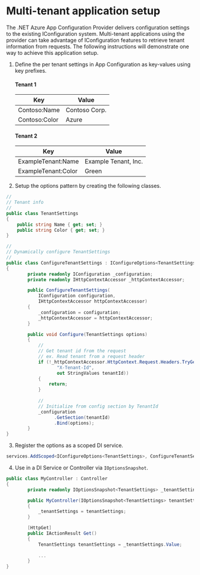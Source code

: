 # Multi-tenant application setup

The .NET Azure App Configuration Provider delivers configuration settings to the existing IConfiguration system. Multi-tenant applications using the provider can take advantage of IConfiguration features to retrieve tenant information from requests. The following instructions will demonstrate one way to achieve this application setup.

1. Define the per tenant settings in App Configuration as key-values using key prefixes.

    #### Tenant 1

    | Key | Value |
    |---- |-------|
    | Contoso:Name | Contoso Corp. |
    | Contoso:Color | Azure |

    #### Tenant 2

    | Key | Value |
    |---- |-------|
    | ExampleTenant:Name | Example Tenant, Inc. |
    | ExampleTenant:Color | Green |

2. Setup the options pattern by creating the following classes.

```cs
//
// Tenant info
//
public class TenantSettings
{
    public string Name { get; set; }
    public string Color { get; set; }
}
```

```cs
//
// Dynamically configure TenantSettings
//
public class ConfigureTenantSettings : IConfigureOptions<TenantSettings>
{
        private readonly IConfiguration _configuration;
        private readonly IHttpContextAccessor _httpContextAccessor;

        public ConfigureTenantSettings(
            IConfiguration configuration,
            IHttpContextAccessor httpContextAccessor)
        {
            _configuration = configuration;
            _httpContextAccessor = httpContextAccessor;
        }

        public void Configure(TenantSettings options)
        {
            //
            // Get tenant id from the request
            // ex. Read tenant from a request header
            if (!_httpContextAccessor.HttpContext.Request.Headers.TryGetValue(
                   "X-Tenant-Id",
                   out StringValues tenantId))
            {
                return;
            }
            
            //
            // Initialize from config section by TenantId
            _configuration
                  .GetSection(tenantId)
                  .Bind(options);
        }
}
```

3. Register the options as a scoped DI service.

```cs
services.AddScoped<IConfigureOptions<TenantSettings>, ConfigureTenantSettings>();
```

4. Use in a DI Service or Controller via `IOptionsSnapshot`.

```cs
public class MyController : Controller
{
        private readonly IOptionsSnapshot<TenantSettings> _tenantSettings;

        public MyController(IOptionsSnapshot<TenantSettings> tenantSettings)
        {
            _tenantSettings = tenantSettings;
        }

        [HttpGet]
        public IActionResult Get()
        {
            TenantSettings tenantSettings = _tenantSettings.Value;
  
            ...
        }
}
```